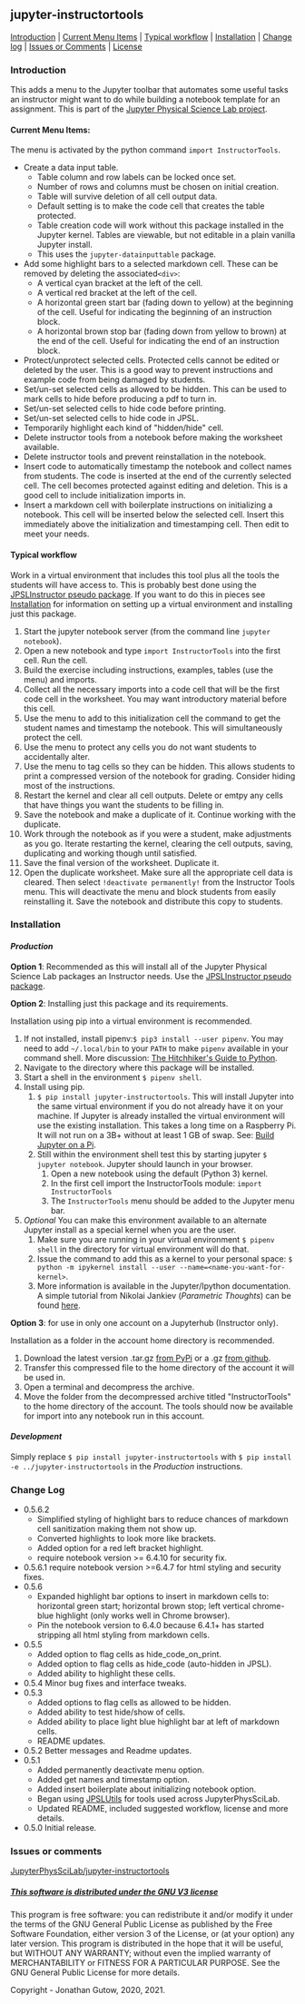 ## jupyter-instructortools
[Introduction](#introduction) | [Current Menu Items](#current-menu-items) | 
[Typical workflow](#typical-workflow) | [Installation](#installation) | 
[Change log](#change-log) | [Issues or Comments](#issues-or-comments) | 
[License](#this-software-is-distributed-under-the-gnu-v3-licensehttpsgnuorglicenses)
### Introduction
This adds a menu to the Jupyter toolbar that automates some useful tasks an
instructor might want to do while building a notebook template for an 
assignment. This is part of the
[Jupyter Physical Science Lab project](https://github.com/JupyterPhysSciLab).

#### Current Menu Items:
The menu is activated by the python command `import InstructorTools`.
* Create a data input table.
    * Table column and row labels can be locked once set.
    * Number of rows and columns must be chosen on initial creation.
    * Table will survive deletion of all cell output data.
    * Default setting is to make the code cell that creates the table
      protected.
    * Table creation code will work without this package installed in the
      Jupyter kernel. Tables are viewable, but not editable in a plain vanilla
      Jupyter install.
    * This uses the `jupyter-datainputtable` package.
* Add some highlight bars to a selected markdown cell. These can be removed by 
  deleting the associated`<div>`:
  * A vertical cyan bracket at the left of the cell.
  * A vertical red bracket at the left of the cell.
  * A horizontal green start bar (fading down to yellow) at the beginning 
    of the cell. Useful for indicating the beginning of an instruction block.
  * A horizontal brown stop bar (fading down from yellow to brown) at the 
    end of the cell. Useful for indicating the end of an instruction block.
* Protect/unprotect selected cells. Protected cells cannot be 
  edited or deleted by the user. This is a good way to prevent instructions
  and example code from being damaged by students.
* Set/un-set selected cells as allowed to be hidden. This can be used to mark
  cells to hide before producing a pdf to turn in.
* Set/un-set selected cells to hide code before printing.
* Set/un-set selected cells to hide code in JPSL.
* Temporarily highlight each kind of "hidden/hide" cell.
* Delete instructor tools from a notebook before making the
  worksheet available.
* Delete instructor tools and prevent reinstallation in the
  notebook.
* Insert code to automatically timestamp the notebook and 
  collect names from students. The code is inserted at the end of the 
  currently selected cell. The cell becomes protected
  against editing and deletion. This is a good cell to include initialization
  imports in.
* Insert a markdown cell with boilerplate instructions on initializing a
  notebook. This cell will be inserted below the selected cell. Insert this 
  immediately above the initialization and timestamping cell. Then edit to 
  meet your needs.
  
#### Typical workflow
Work in a virtual environment that includes this tool plus all the tools
the students will have access to. This is probably best done using the 
[JPSLInstructor pseudo package](https://github.com/JupyterPhysSciLab/JPSLInstructor).
If you want to do this in pieces see [Installation](#installation)
for information on setting up a virtual environment and installing just 
this package.

1. Start the jupyter notebook server (from the command line `jupyter 
   notebook`).
2. Open a new notebook and type `import InstructorTools` into the first 
   cell. Run the cell.
3. Build the exercise including instructions, examples, tables (use the menu) 
   and imports.
4. Collect all the necessary imports into a code cell that will be the 
   first code cell in the worksheet. You may want introductory material 
   before this cell.
5. Use the menu to add to this initialization cell the command to get the 
   student names and timestamp the notebook. This will simultaneously 
   protect the cell.
6. Use the menu to protect any cells you do not want students to 
   accidentally alter.
7. Use the menu to tag cells so they can be hidden. This allows students to 
   print a compressed version of the notebook for grading. Consider hiding 
   most of the instructions.
8. Restart the kernel and clear all cell outputs. Delete or emtpy any cells 
   that have things you want the students to be filling in.
9. Save the notebook and make a duplicate of it. Continue working with the 
   duplicate.
10. Work through the notebook as if you were a student, make adjustments as 
    you go. Iterate restarting the kernel, clearing the cell outputs, saving,
    duplicating and working though until satisfied.
11. Save the final version of the worksheet. Duplicate it.
12. Open the duplicate worksheet. Make sure all the appropriate cell data is 
    cleared. Then select `!deactivate permanently!` from the Instructor Tools
    menu. This will deactivate the menu and block students from easily 
    reinstalling it. Save the notebook and distribute this copy to students.
   
### Installation
#### _Production_
__Option 1__: Recommended as this will install all of the Jupyter Physical 
Science Lab packages an Instructor needs. Use the
[JPSLInstructor pseudo package](https://github.com/JupyterPhysSciLab/JPSLInstructor).

__Option 2__: Installing just this package and its requirements.

Installation using pip into a virtual environment is recommended.
1. If not installed, install pipenv:`$ pip3 install --user pipenv`. You may
need to add `~/.local/bin` to your `PATH` to make `pipenv`
available in your command shell. More discussion: 
[The Hitchhiker's Guide to Python](https://docs.python-guide.org/dev/virtualenvs/).
1. Navigate to the directory where this package will be installed.
1. Start a shell in the environment `$ pipenv shell`.
1. Install using pip.
    1. `$ pip install jupyter-instructortools`. This will install Jupyter into the same virtual
    environment if you do not already have it on your machine. If Jupyter is already
    installed the virtual environment will use the existing installation. This takes
    a long time on a Raspberry Pi. It will not run on a 3B+ without at least 1 GB of
    swap. See: [Build Jupyter on a Pi](https://www.uwosh.edu/facstaff/gutow/computer-and-programming-how-tos/installing-jupyter-on-raspberrian).
    1. Still within the environment shell test this by starting jupyter
`$ jupyter notebook`. Jupyter should launch in your browser.
        1. Open a new notebook using the default (Python 3) kernel.
        1. In the first cell import the InstructorTools module:
            `import InstructorTools`
        1. The `InstructorTools` menu should be added to the Jupyter menu bar.
1. _Optional_ You can make this environment available to an alternate Jupyter install as a special kernel when you are the user.
    1. Make sure you are running in your virtual environment `$ pipenv shell` in the directory for  virtual
    environment will do that.
    1. Issue the command to add this as a kernel to your personal space: 
    `$ python -m ipykernel install --user --name=<name-you-want-for-kernel>`.
    1. More information is available in the Jupyter/Ipython documentation. A simple tutorial from Nikolai Jankiev
    (_Parametric Thoughts_) can be found [here](https://janakiev.com/til/jupyter-virtual-envs/). 
 
 __Option 3__: for use in only one account on a Jupyterhub (Instructor only).
 
 Installation as a folder in the account home directory is recommended.
 
 1. Download the latest version .tar.gz [from PyPi](https://pypi.org/project/jupyter-instructortools/#files) 
 or a .gz [from github](https://github.com/JupyterPhysSciLab/jupyter-instructortools).
 1. Transfer this compressed file to the home directory of the account it will 
 be used in.
 1. Open a terminal and decompress the archive.
 1. Move the folder from the decompressed archive titled "InstructorTools" to
 the home directory of the account. The tools should now be available for
 import into any notebook run in this account.
 
#### _Development_
Simply replace `$ pip install jupyter-instructortools` with
`$ pip install -e ../jupyter-instructortools` in the _Production_ instructions.

### Change Log
  * 0.5.6.2
    * Simplified styling of highlight bars to reduce chances of markdown 
      cell sanitization making them not show up.
    * Converted highlights to look more like brackets.
    * Added option for a red left bracket highlight.
    * require notebook version >= 6.4.10 for security fix.
  * 0.5.6.1 require notebook version >=6.4.7 for html styling and security 
    fixes.
  * 0.5.6
    * Expanded highlight bar options to insert in markdown cells to: 
      horizontal green start; horizontal brown stop; left vertical 
      chrome-blue highlight (only works well in Chrome browser).
    * Pin the notebook version to 6.4.0 because 6.4.1+ has started 
      stripping all html styling from markdown cells.
  * 0.5.5
    * Added option to flag cells as hide_code_on_print.
    * Added option to flag cells as hide_code (auto-hidden in
    JPSL).
    * Added ability to highlight these cells.
  * 0.5.4 Minor bug fixes and interface tweaks.
  * 0.5.3 
    * Added options to flag cells as allowed to be hidden.
    * Added ability to test hide/show of cells.
    * Added ability to place light blue highlight bar at left of markdown 
      cells.
    * README updates.
  * 0.5.2 Better messages and Readme updates.
  * 0.5.1
    * Added permanently deactivate menu option.
    * Added get names and timestamp option.
    * Added insert boilerplate about initializing notebook option.
    * Began using
      [JPSLUtils](https://github.com/JupyterPhysSciLab/JPSLUtils)
      for tools used across JupyterPhysSciLab.
    * Updated README, included suggested workflow, license and more details.
  * 0.5.0 Initial release.
### Issues or comments

[JupyterPhysSciLab/jupyter-instructortools](https://github.com/JupyterPhysSciLab/jupyter-instructortools)

##### [This software is distributed under the GNU V3 license](https://gnu.org/licenses)
This program is free software: you can redistribute it and/or modify
    it under the terms of the GNU General Public License as published by
    the Free Software Foundation, either version 3 of the License, or
    (at your option) any later version.
    This program is distributed in the hope that it will be useful,
    but WITHOUT ANY WARRANTY; without even the implied warranty of
    MERCHANTABILITY or FITNESS FOR A PARTICULAR PURPOSE.  See the
    GNU General Public License for more details.

Copyright - Jonathan Gutow, 2020, 2021.